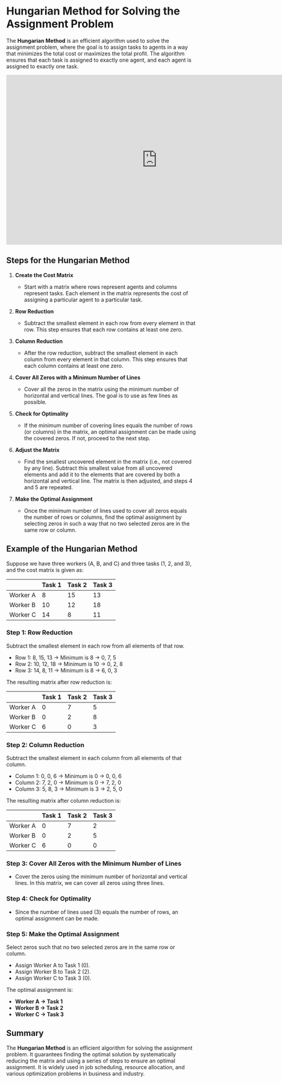 # Hungarian Method for Solving the Assignment Problem

The **Hungarian Method** is an efficient algorithm used to solve the assignment problem, where the goal is to assign tasks to agents in a way that minimizes the total cost or maximizes the total profit. The algorithm ensures that each task is assigned to exactly one agent, and each agent is assigned to exactly one task.

<iframe src="https://www.youtube.com/embed?playlist=pnJUzNFn3CA&fs=1" width="800" height="450" allowfullscreen="allowfullscreen"
        mozallowfullscreen="mozallowfullscreen" 
        msallowfullscreen="msallowfullscreen" 
        oallowfullscreen="oallowfullscreen" 
        webkitallowfullscreen="webkitallowfullscreen" frameborder="0"></iframe>

## Steps for the Hungarian Method

1. **Create the Cost Matrix**  
   - Start with a matrix where rows represent agents and columns represent tasks. Each element in the matrix represents the cost of assigning a particular agent to a particular task.

2. **Row Reduction**  
   - Subtract the smallest element in each row from every element in that row. This step ensures that each row contains at least one zero.

3. **Column Reduction**  
   - After the row reduction, subtract the smallest element in each column from every element in that column. This step ensures that each column contains at least one zero.

4. **Cover All Zeros with a Minimum Number of Lines**  
   - Cover all the zeros in the matrix using the minimum number of horizontal and vertical lines. The goal is to use as few lines as possible.

5. **Check for Optimality**  
   - If the minimum number of covering lines equals the number of rows (or columns) in the matrix, an optimal assignment can be made using the covered zeros. If not, proceed to the next step.

6. **Adjust the Matrix**  
   - Find the smallest uncovered element in the matrix (i.e., not covered by any line). Subtract this smallest value from all uncovered elements and add it to the elements that are covered by both a horizontal and vertical line. The matrix is then adjusted, and steps 4 and 5 are repeated.

7. **Make the Optimal Assignment**  
   - Once the minimum number of lines used to cover all zeros equals the number of rows or columns, find the optimal assignment by selecting zeros in such a way that no two selected zeros are in the same row or column.

## Example of the Hungarian Method

Suppose we have three workers (A, B, and C) and three tasks (1, 2, and 3), and the cost matrix is given as:

|        | Task 1 | Task 2 | Task 3 |
|--------|--------|--------|--------|
| Worker A | 8      | 15     | 13     |
| Worker B | 10     | 12     | 18     |
| Worker C | 14     | 8      | 11     |

### Step 1: Row Reduction

Subtract the smallest element in each row from all elements of that row.

- Row 1: 8, 15, 13 → Minimum is 8 → 0, 7, 5  
- Row 2: 10, 12, 18 → Minimum is 10 → 0, 2, 8  
- Row 3: 14, 8, 11 → Minimum is 8 → 6, 0, 3  

The resulting matrix after row reduction is:

|        | Task 1 | Task 2 | Task 3 |
|--------|--------|--------|--------|
| Worker A | 0      | 7      | 5      |
| Worker B | 0      | 2      | 8      |
| Worker C | 6      | 0      | 3      |

### Step 2: Column Reduction

Subtract the smallest element in each column from all elements of that column.

- Column 1: 0, 0, 6 → Minimum is 0 → 0, 0, 6  
- Column 2: 7, 2, 0 → Minimum is 0 → 7, 2, 0  
- Column 3: 5, 8, 3 → Minimum is 3 → 2, 5, 0  

The resulting matrix after column reduction is:

|        | Task 1 | Task 2 | Task 3 |
|--------|--------|--------|--------|
| Worker A | 0      | 7      | 2      |
| Worker B | 0      | 2      | 5      |
| Worker C | 6      | 0      | 0      |

### Step 3: Cover All Zeros with the Minimum Number of Lines

- Cover the zeros using the minimum number of horizontal and vertical lines. In this matrix, we can cover all zeros using three lines.

### Step 4: Check for Optimality

- Since the number of lines used (3) equals the number of rows, an optimal assignment can be made.

### Step 5: Make the Optimal Assignment

Select zeros such that no two selected zeros are in the same row or column.

- Assign Worker A to Task 1 (0).  
- Assign Worker B to Task 2 (2).  
- Assign Worker C to Task 3 (0).  

The optimal assignment is:

- **Worker A → Task 1**  
- **Worker B → Task 2**  
- **Worker C → Task 3**  

## Summary

The **Hungarian Method** is an efficient algorithm for solving the assignment problem. It guarantees finding the optimal solution by systematically reducing the matrix and using a series of steps to ensure an optimal assignment. It is widely used in job scheduling, resource allocation, and various optimization problems in business and industry.

